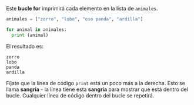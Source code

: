 Este **bucle for** imprimirá cada elemento en la lista de `animales`.

```python
animales = ["zorro", "lobo", "oso panda", "ardilla"]

for animal in animales:
  print (animal)
```

El resultado es:

    zorro
    lobo
    panda
    ardilla
    

Fíjate que la línea de código `print` está un poco más a la derecha. Esto se llama **sangría** - la línea tiene esta **sangría** para mostrar que está dentro del bucle. Cualquier línea de código dentro del bucle se repetirá.